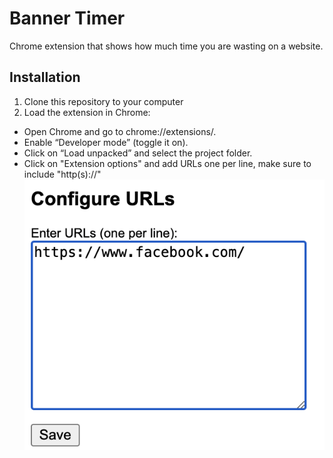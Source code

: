 # Banner Timer
Chrome extension that shows how much time you are wasting on a website.

## Installation
1. Clone this repository to your computer
2. Load the extension in Chrome:
- Open Chrome and go to chrome://extensions/.
-	Enable “Developer mode” (toggle it on).
- Click on “Load unpacked” and select the project folder.
- Click on "Extension options" and add URLs one per line, make sure to include "http(s)://"
![options](./options.png)


